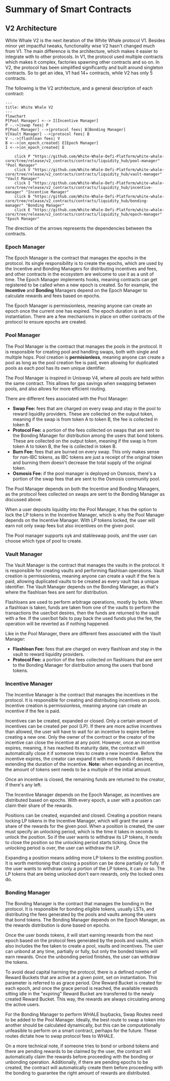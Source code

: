 # Summary of Smart Contracts

## V2 Architecture

White Whale V2 is the next iteration of the White Whale protocol V1. Besides minor yet impactful tweaks, functionality wise V2
hasn't changed much from V1. The main difference is the architecture, which makes it easier to integrate with to other
protocols. In V1, the protocol used multiple contracts which makes it complex, factories spawning other contracts and so on.
In V2, the protocol has been simplified significantly and built around singleton contracts. So to get an idea, V1 had 14+ contracts,
while V2 has only 5 contracts.

The following is the V2 architecture, and a general description of each contract:

```mermaid
---
title: White Whale V2
---
flowchart
P[Pool Manager] <--> I[Incentive Manager]
P -.->|swap fees| P
P[Pool Manager] -->|protocol fees| B[Bonding Manager]
V[Vault Manager] -->|protocol fees| B
V -.->|flashloan fees| V
B <-->|on_epoch_created| E[Epoch Manager]
I <-->|on_epoch_created| E

    click P "https://github.com/White-Whale-Defi-Platform/white-whale-core/tree/release/v2_contracts/contracts/liquidity_hub/pool-manager" "Pool Manager"
    click V "https://github.com/White-Whale-Defi-Platform/white-whale-core/tree/release/v2_contracts/contracts/liquidity_hub/vault-manager" "Vault Manager"
    click I "https://github.com/White-Whale-Defi-Platform/white-whale-core/tree/release/v2_contracts/contracts/liquidity_hub/incentive-manager" "Incentive Manager"
    click B "https://github.com/White-Whale-Defi-Platform/white-whale-core/tree/release/v2_contracts/contracts/liquidity_hub/bonding-manager" "Bonding Manager"
    click E "https://github.com/White-Whale-Defi-Platform/white-whale-core/tree/release/v2_contracts/contracts/liquidity_hub/epoch-manager" "Epoch Manager"
```

The direction of the arrows represents the dependencies between the contracts.

### Epoch Manager

The Epoch Manager is the contract that manages the epochs in the protocol. Its single responsibility is to create the epochs,
which are used by the Incentive and Bonding Managers for distributing incentives and fees, and other contracts in the 
ecosystem are welcome to use it as a unit of time. The Epoch Manager implements hooks, meaning contracts can get 
registered to be called when a new epoch is created. So for example, the **Incentive** and **Bonding** Managers depend on 
the Epoch Manager to calculate rewards and fees based on epochs.

The Epoch Manager is permissionless, meaning anyone can create an epoch once the current one has expired. The epoch duration 
is set on instantiation. There are a few mechanisms in place on other contracts of the protocol to ensure epochs are created.

### Pool Manager

The Pool Manager is the contract that manages the pools in the protocol. It is responsible for creating pool and handling
swaps, both with single and multiple hops. Pool creation is **permisionless**, meaning anyone can create a pool as long 
as the pool creation fee is paid, even allowing for duplicated pools as each pool has its own unique identifier.  

The Pool Manager is inspired in Uniswap V4, where all pools are held within the same contract. This allows for gas savings
when swapping between pools, and also allows for more efficient routing.

There are different fees associated with the Pool Manager:

- **Swap Fee:** fees that are charged on every swap and stay in the pool to reward liquidity providers. These are 
collected on the output token, meaning if the swap is from token A to token B, the fee is collected in token B.
- **Protocol Fee:** a portion of the fees collected on swaps that are sent to the Bonding Manager for distribution among 
the users that bond tokens. These are collected on the output token, meaning if the swap is from token A to token B, 
the fee is collected in token B.
- **Burn Fee:** fees that are burned on every swap. This only makes sense for non-IBC tokens, as IBC tokens are just a 
receipt of the original token and burning them doesn't decrease the total supply of the original token.
- **Osmosis Fee:** if the pool manager is deployed on Osmosis, there's a portion of the swap fees that are sent to the
Osmosis community pool.

The Pool Manager depends on both the Incentive and Bonding Managers, as the protocol fees collected on swaps are sent to 
the Bonding Manager as discussed above.

When a user deposits liquidity into the Pool Manager, it has the option to lock the LP tokens in the Incentive Manager, 
which is why the Pool Manager depends on the Incentive Manager. With LP tokens locked, the user will earn not only swap 
fees but also incentives on the given pool.

The Pool manager supports xyk and stableswap pools, and the user can choose which type of pool to create.

### Vault Manager

The Vault Manager is the contract that manages the vaults in the protocol. It is responsible for creating vaults and performing
flashloan operations. Vault creation is permissionless, meaning anyone can create a vault if the fee is paid, allowing 
duplicated vaults to be created as every vault has a unique identifier. The Vault Manager depends on the Bonding Manager,
as that's where the flashloan fees are sent for distribution.

Flashloans are used to perform arbitrage operations, mostly by bots. When a flashloan is taken, funds are taken from one 
of the vaults to perform the transactions the user/bot desires, then the funds are returned to the vault with a fee. If the 
user/bot fails to pay back the used funds plus the fee, the operation will be reverted as if nothing happened.

Like in the Pool Manager, there are different fees associated with the Vault Manager:

- **Flashloan Fee:** fees that are charged on every flashloan and stay in the vault to reward liquidity providers.
- **Protocol Fee:** a portion of the fees collected on flashloans that are sent to the Bonding Manager for distribution 
among the users that bond tokens.

### Incentive Manager

The Incentive Manager is the contract that manages the incentives in the protocol. It is responsible for creating and
distributing incentives on pools. Incentive creation is permissionless, meaning anyone can create an incentive if the fee is paid.

Incentives can be created, expanded or closed. Only a certain amount of incentives can be created per pool (LP). If there 
are more active incentives than allowed, the user will have to wait for an incentive to expire before creating a new one. 
Only the owner of the contract or the creator of the incentive can close the incentive at any point. However, once an 
incentive expires, meaning, it has reached its maturity date, the contract will automatically close it if someone tries 
to create a new incentive. Before the incentive expires, the creator can expand it with more funds if desired, extending the 
duration of the incentive. **Note:** when expanding an incentive, the amount of tokens sent needs to be a multiple of the 
initial amount.

Once an incentive is closed, the remaining funds are returned to the creator, if there's any left.

The Incentive Manager depends on the Epoch Manager, as incentives are distributed based on epochs. With every epoch, a user
with a position can claim their share of the rewards.

Positions can be created, expanded and closed. Creating a position means locking LP tokens in the Incentive Manager, which 
will grant the user a share of the rewards for the given pool. When a position is created, the user must specify an unlocking 
period, which is the time it takes in seconds to unlock the position. So if the user wants to withdraw its LP tokens, it needs 
to close the position so the unlocking period starts ticking. Once the unlocking period is over, the user can withdraw the LP.

Expanding a position means adding more LP tokens to the existing position. It is worth mentioning that closing a position 
can be done partially or fully. If the user wants to withdraw only a portion of the LP tokens, it can do so. The LP tokens 
that are being unlocked don't earn rewards, only the locked ones do.

### Bonding Manager

The Bonding Manager is the contract that manages the bonding in the protocol. It is responsible for bonding eligible tokens, 
usually LSTs, and distributing the fees generated by the pools and vaults among the users that bond tokens. The Bonding 
Manager depends on the Epoch Manager, as the rewards distribution is done based on epochs.

Once the user bonds tokens, it will start earning rewards from the next epoch based on the protocol fees generated by 
the pools and vaults, which also includes the fee taken to create a pool, vaults and incentives. The user can unbond at 
any time, partially or fully, but only the bonded tokens will earn rewards. Once the unbonding period finishes, the user 
can withdraw the tokens.

To avoid dead capital harming the protocol, there is a defined number of Reward Buckets that are active at a given point, 
set on instantiation. This parameter is referred to as grace period. One Reward Bucket is created for each epoch, and once 
the grace period is reached, the available rewards sitting idle in the "expiring" Reward Bucket are transferred to the 
newly created Reward Bucket. This way, the rewards are always circulating among the active users.

For the Bonding Manager to perform WHALE buybacks, Swap Routes need to be added to the Pool Manager. Ideally, the best 
route to swap a token into another should be calculated dynamically, but this can be computationally unfeasible to perform
on a smart contract, perhaps for the future. These routes dictate how to swap protocol fees to WHALE.

On a more technical note, if someone tries to bond or unbond tokens and there are pending rewards to be claimed by the user, 
the contract will automatically claim the rewards before proceeding with the bonding or unbonding operation. Additionally, 
if there are pending epochs to be created, the contract will automatically create them before proceeding with the bonding 
to guarantee the right amount of rewards are distributed.
